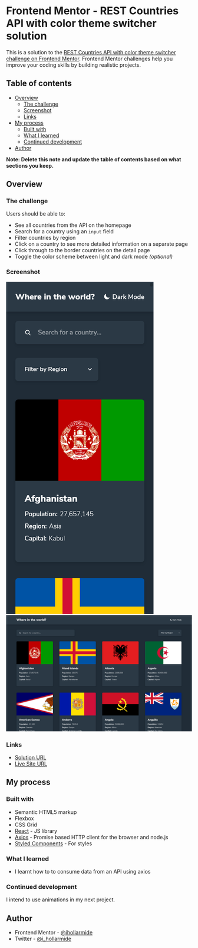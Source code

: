 # Frontend Mentor - REST Countries API with color theme switcher solution

This is a solution to the [REST Countries API with color theme switcher challenge on Frontend Mentor](https://www.frontendmentor.io/challenges/rest-countries-api-with-color-theme-switcher-5cacc469fec04111f7b848ca). Frontend Mentor challenges help you improve your coding skills by building realistic projects. 

## Table of contents

- [Overview](#overview)
  - [The challenge](#the-challenge)
  - [Screenshot](#screenshot)
  - [Links](#links)
- [My process](#my-process)
  - [Built with](#built-with)
  - [What I learned](#what-i-learned)
  - [Continued development](#continued-development)
- [Author](#author)

**Note: Delete this note and update the table of contents based on what sections you keep.**

## Overview

### The challenge

Users should be able to:

- See all countries from the API on the homepage
- Search for a country using an `input` field
- Filter countries by region
- Click on a country to see more detailed information on a separate page
- Click through to the border countries on the detail page
- Toggle the color scheme between light and dark mode *(optional)*

### Screenshot

![Mobile](./mobile-screenshot.png)
![Desktop](./desktop-screenshot.png)


### Links

- [Solution URL](https://github.com/ihollarmide/frontendmentor-rest-api-countries)
- [Live Site URL](https://idris-rest-api-countries.netlify.app)

## My process

### Built with

- Semantic HTML5 markup
- Flexbox
- CSS Grid
- [React](https://reactjs.org/) - JS library
- [Axios](https://axios-http.com/) - Promise based HTTP client for the browser and node.js
- [Styled Components](https://styled-components.com/) - For styles


### What I learned

- I learnt how to to consume data from an API using axios


### Continued development

I intend to use animations in my next project.


## Author

- Frontend Mentor - [@ihollarmide](https://www.frontendmentor.io/profile/ihollarmide)
- Twitter - [@i_hollarmide](https://www.twitter.com/i_hollarmide)
